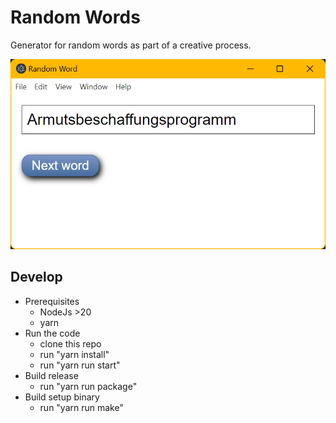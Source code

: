 # Random Words

Generator for random words as part of a creative process.

![alt text](doc/electron_pjtJmhiPOM.png)

## Develop

- Prerequisites
  - NodeJs >20
  - yarn
- Run the code
  - clone this repo
  - run "yarn install"
  - run "yarn run start"
- Build release
  - run "yarn run package"
- Build setup binary
  - run "yarn run make"
